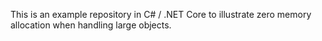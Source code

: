 This is an example repository in C# / .NET Core to illustrate zero memory allocation when handling large objects.
